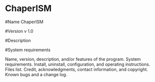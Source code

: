 # ChaperISM

#Name
ChaperISM

#Version
v 1.0

#Description

#System requirements



Name, version, description, and/or features of the program.
System requirements.
Install, uninstall, configuration, and operating instructions.
Files list.
Credit, acknowledgments, contact information, and copyright.
Known bugs and a change log.
